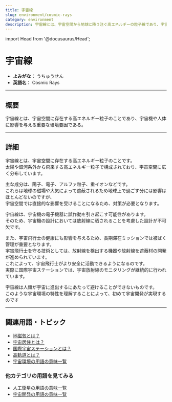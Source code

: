 ```yaml
---
title: 宇宙線
slug: environment/cosmic-rays
category: environment
description: 宇宙線とは、宇宙空間から地球に降り注ぐ高エネルギーの粒子線であり、宇宙環境や人体に影響を及ぼす。
---
```


import Head from '@docusaurus/Head';

<Head>
  <script type="application/ld+json">
    {`{
      "@context": "https://schema.org",
      "@type": "DefinedTerm",
      "name": "宇宙線",
      "inDefinedTermSet": "https://www.space-portal.org",
      "termCode": "environment/cosmic-rays",
      "description": "宇宙線とは、宇宙空間から地球に降り注ぐ高エネルギーの粒子線であり、宇宙環境や人体に影響を及ぼす。",
      "url": "https://www.space-portal.org/docs/environment/cosmic-rays"
    }`}
  </script>
</Head>

# 宇宙線

- **よみがな：** うちゅうせん  
- **英語名：** Cosmic Rays  

---

## 概要

宇宙線とは、宇宙空間に存在する高エネルギー粒子のことであり、宇宙機や人体に影響を与える重要な環境要因である。

---

## 詳細

宇宙線とは、宇宙空間に存在する高エネルギー粒子のことです。  
太陽や銀河系外から飛来する高エネルギー粒子で構成されており、宇宙空間に広く分布しています。  

主な成分は、陽子、電子、アルファ粒子、重イオンなどです。  
これらは地球の磁場や大気によって遮蔽されるため地球上で過ごす分には影響はほとんどないのですが、  
宇宙空間では直接的な影響を受けることになるため、対策が必要となります。  

宇宙線は、宇宙機の電子機器に誤作動を引き起こす可能性があります。  
そのため、宇宙機の設計においては放射線に晒されることを考慮した設計が不可欠です。  

また、宇宙飛行士の健康にも影響を与えるため、長期滞在ミッションでは被ばく管理が重要となります。  
宇宙飛行士を守る技術としては、放射線を検出する機器や放射線を遮蔽材の開発が進められています。  
これによって、宇宙飛行士がより安全に活動できるようになるのです。  
実際に国際宇宙ステーションでは、宇宙放射線のモニタリングが継続的に行われています。  

宇宙線は人類が宇宙に進出するにあたって避けることができないものです。  
このような宇宙環境の特性を理解することによって、初めて宇宙開発が実現するのです

---

## 関連用語・トピック

- [地磁気とは？](/environment/geomagnetic-field)
- [宇宙居住とは？](/environment/space-habitation)
- [国際宇宙ステーションとは？](/satellite/index/iss)
- [高軌道とは？](/orbit/type/high-earth-orbit)
- [宇宙環境の用語の意味一覧](/category/environment)

### 他カテゴリの用語を見てみる
- [人工衛星の用語の意味一覧](/category/satellite)
- [宇宙開発の用語の意味一覧](/category/glossary)
